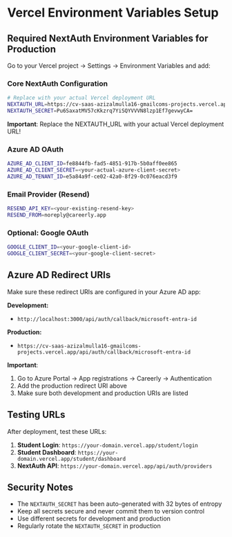 # Vercel Environment Variables Setup

## Required NextAuth Environment Variables for Production

Go to your Vercel project → Settings → Environment Variables and add:

### Core NextAuth Configuration
```bash
# Replace with your actual Vercel deployment URL
NEXTAUTH_URL=https://cv-saas-azizalmulla16-gmailcoms-projects.vercel.app
NEXTAUTH_SECRET=Pu6SaxatMV57cKkzrq7YiSQYVVVN8lzp1Ef7gevwyCA=
```

**Important**: Replace the NEXTAUTH_URL with your actual Vercel deployment URL!

### Azure AD OAuth
```bash
AZURE_AD_CLIENT_ID=fe8844fb-fad5-4851-917b-5b0aff0ee865
AZURE_AD_CLIENT_SECRET=<your-actual-azure-client-secret>
AZURE_AD_TENANT_ID=e5a84a9f-ce02-42a0-8f29-0c076eacd3f9
```

### Email Provider (Resend)
```bash
RESEND_API_KEY=<your-existing-resend-key>
RESEND_FROM=noreply@careerly.app
```

### Optional: Google OAuth
```bash
GOOGLE_CLIENT_ID=<your-google-client-id>
GOOGLE_CLIENT_SECRET=<your-google-client-secret>
```

## Azure AD Redirect URIs

Make sure these redirect URIs are configured in your Azure AD app:

**Development:**
- `http://localhost:3000/api/auth/callback/microsoft-entra-id`

**Production:**
- `https://cv-saas-azizalmulla16-gmailcoms-projects.vercel.app/api/auth/callback/microsoft-entra-id`

**Important**: 
1. Go to Azure Portal → App registrations → Careerly → Authentication
2. Add the production redirect URI above
3. Make sure both development and production URIs are listed

## Testing URLs

After deployment, test these URLs:

1. **Student Login**: `https://your-domain.vercel.app/student/login`
2. **Student Dashboard**: `https://your-domain.vercel.app/student/dashboard`
3. **NextAuth API**: `https://your-domain.vercel.app/api/auth/providers`

## Security Notes

- The `NEXTAUTH_SECRET` has been auto-generated with 32 bytes of entropy
- Keep all secrets secure and never commit them to version control
- Use different secrets for development and production
- Regularly rotate the `NEXTAUTH_SECRET` in production
